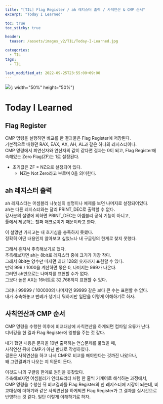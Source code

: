 ```yaml
---
title: "[TIL] Flag Register / ah 레지스터 출력 / 사칙연산 & CMP 순서"
excerpt: "Today I Learned"

toc: true
toc_sticky: true

header:
  teaser: /assets/images_v2/TIL/Today-I-Learned.jpg

categories:
  - TIL
tags:
  - TIL

last_modified_at: 2022-09-25T23:55:00+09:00
---
```

![](https://eliotjang.github.io/assets/images_v2/TIL/Today-I-Learned.jpg){: width="50%" height="50%"}

# Today I Learned

## Flag Register

CMP 명령을 실행하면 비교를 한 결과물은 Flag Register에 저장된다.  
기본적으로 배웠던 RAX, EAX, AX, AH, AL과 같은 하나의 레지스터이다.  
CMP 명령에서 피연산자와 연산자의 값이 같다면 결과는 0이 되고, 
Flag Register에 속해있는 Zero Flag(ZF)는 1로 설정된다.  
  - 초기값은 ZF = NZ으로 설정되어 있다.
    - NZ는 Not Zero라고 부르며 0을 의미한다.  

## ah 레지스터 출력

ah 레지스터는 어셈블리 나눗셈의 설명이나 예제를 보면 나머지로 설정되어있다.  
ah는 다른 레지스터와는 달리 PRINT_DEC로 출력할 수 없다.  
강사분의 설명에 의하면 PRINT_DEC는 어셈블리 공식 기능이 아니고,  
툴에서 제공하는 헬퍼 매크로이기 때문이라고 한다.  

이 설명만 가지고는 내 호기심을 충족하지 못했다.  
정확히 어떤 내용인지 알아보고 싶었느나 내 구글링의 한계로 찾지 못했다.  

그래서 혼자서 추측해보기로 했다.  
추측해보자면 ah는 8bit로 레지스터 중에 크기가 가장 작다.  
그래서 8bit는 양수만 따지면 최대 128의 숫자까지 표현할 수 있다.  
만약 999 / 1000을 계산하면 몫은 0, 나머지는 999가 나온다.  
그러면 ah만으로는 나머지를 표현할 수가 없다.  
그보다 높은 AX는 16비트로 32,768까지 표현할 수 있다.  

그러나 99999 / 100000의 나머지인 99999 같은 보다 큰 수는 표현할 수 없다.  
내가 추측해놓고 반례가 생기니 뭐하지만 일단을 이렇게 이해하기로 하자.  

## 사칙연산과 CMP 순서

CMP 명령을 수행한 이후에 비교대상에 사칙연산을 하게되면 컴파일 오류가 난다.  
디버깅을 한 결과 Flag Register에 영향을 주는 것 같다.  

내가 했던 내용은 문자을 10번 출력하는 연습문제를 풀었을 때,  
사칙연산 뒤에 CMP가 아닌 반대로 작성하였다.  
결론은 사칙연산을 하고 나서 CMP로 비교를 해야한다는 것까진 나왔으나,  
왜 그런결과가 나오는 지 의문이 든다.  

이것도 나의 구글링 한계로 원인을 못찾았다.  
추측해보자면 어셈블러가 인터프리터 처럼 한 줄씩 기계어로 해석하는 과정에서,  
CMP 명령을 수행한 뒤 비교결과를 Flag Register의 한 레지스터에 저장이 되는데, 
비교대상에 더하기와 같은 사칙연산을 하게되면 Flag Register가 그 결과를 실시간으로 반영하는 것 같다. 일단 이렇게 이해하기로 하자.  